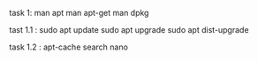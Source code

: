 task 1:
man apt
man apt-get
man dpkg

tast 1.1 :
sudo apt update
sudo apt upgrade
sudo apt dist-upgrade

task 1.2 :
apt-cache search nano


